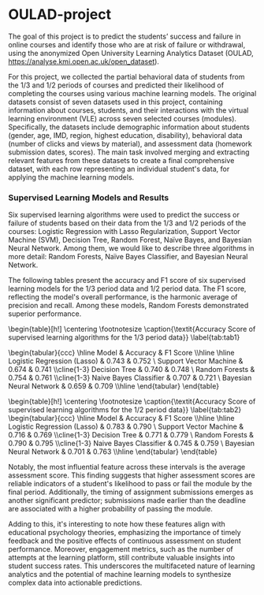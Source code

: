 # OULAD-project
The goal of this project is to predict the students’ success and failure in online courses and identify those who are at risk of failure or withdrawal, using the anonymized Open University Learning Analytics Dataset (OULAD, https://analyse.kmi.open.ac.uk/open_dataset).

For this project, we collected the partial behavioral data of students from the $1/3$ and $1/2$ periods of courses and predicted their likelihood of completing the courses using various machine learning models. The original datasets consist of seven datasets used in this project, containing information about courses, students, and their interactions with the virtual learning environment (VLE) across seven selected courses (modules). Specifically, the datasets include demographic information about students (gender, age, IMD, region, highest education, disability), behavioral data (number of clicks and views by material), and assessment data (homework submission dates, scores). The main task involved merging and extracting relevant features from these datasets to create a final comprehensive dataset, with each row representing an individual student's data, for applying the machine learning models.

### Supervised Learning Models and Results
Six supervised learning algorithms were used to predict the success or failure of students based on their data from the $1/3$ and $1/2$ periods of the courses: Logistic Regression with Lasso Regularization, Support Vector Machine (SVM), Decision Tree, Random Forest, Naïve Bayes, and Bayesian Neural Network. Among them, we would like to describe three algorithms in more detail: Random Forests, Naïve Bayes Classifier, and Bayesian Neural Network.

The following tables present the accuracy and F1 score of six supervised learning models for the $1/3$ period data and $1/2$ period data. The F1 score, reflecting the model's overall performance, is the harmonic average of precision and recall. Among these models, Random Forests demonstrated superior performance.

\begin{table}[h!]
\centering
\footnotesize
\caption{\textit{Accuracy Score of supervised learning algorithms for the 1/3 period data}}
\label{tab:tab1}

\begin{tabular}{ccc}
\hline
Model & Accuracy & F1 Score \\\hline \hline
Logistic Regression (Lasso) & 0.743 & 0.752 \\
Support Vector Machine & 0.674 & 0.741 \\\cline{1-3}
Decision Tree & 0.740 & 0.748 \\
Random Forests & 0.754 & 0.761 \\\cline{1-3}
Naive Bayes Classifier & 0.707 & 0.721 \\
Bayesian Neural Network & 0.659 & 0.709 \\\hline
\end{tabular}
\end{table}


\begin{table}[h!]
\centering
\footnotesize
\caption{\textit{Accuracy Score of supervised learning algorithms for the 1/2 period data}}
\label{tab:tab2}
\begin{tabular}{ccc}
\hline
Model & Accuracy & F1 Score \\\hline \hline
Logistic Regression (Lasso) & 0.783 & 0.790 \\
Support Vector Machine & 0.716 & 0.769 \\\cline{1-3}
Decision Tree & 0.771 & 0.779 \\
Random Forests & 0.790 & 0.795 \\\cline{1-3}
Naive Bayes Classifier & 0.745 & 0.759 \\
Bayesian Neural Network & 0.701 & 0.763 \\\hline
\end{tabular}
\end{table}


Notably, the most influential feature across these intervals is the average assessment score. This finding suggests that higher assessment scores are reliable indicators of a student's likelihood to pass or fail the module by the final period. Additionally, the timing of assignment submissions emerges as another significant predictor; submissions made earlier than the deadline are associated with a higher probability of passing the module.

Adding to this, it's interesting to note how these features align with educational psychology theories, emphasizing the importance of timely feedback and the positive effects of continuous assessment on student performance. Moreover, engagement metrics, such as the number of attempts at the learning platform, still contribute valuable insights into student success rates. This underscores the multifaceted nature of learning analytics and the potential of machine learning models to synthesize complex data into actionable predictions.

